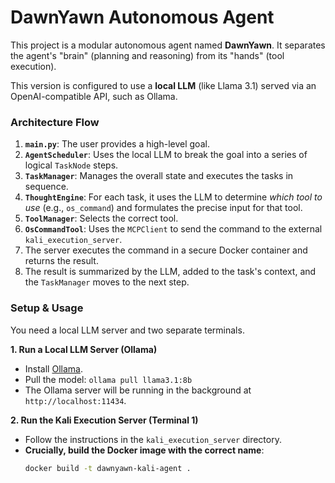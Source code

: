 # DawnYawn Autonomous Agent

This project is a modular autonomous agent named **DawnYawn**. It separates the agent's "brain" (planning and reasoning) from its "hands" (tool execution).

This version is configured to use a **local LLM** (like Llama 3.1) served via an OpenAI-compatible API, such as Ollama.

### Architecture Flow

1.  **`main.py`**: The user provides a high-level goal.
2.  **`AgentScheduler`**: Uses the local LLM to break the goal into a series of logical `TaskNode` steps.
3.  **`TaskManager`**: Manages the overall state and executes the tasks in sequence.
4.  **`ThoughtEngine`**: For each task, it uses the LLM to determine *which tool to use* (e.g., `os_command`) and formulates the precise input for that tool.
5.  **`ToolManager`**: Selects the correct tool.
6.  **`OsCommandTool`**: Uses the `MCPClient` to send the command to the external `kali_execution_server`.
7.  The server executes the command in a secure Docker container and returns the result.
8.  The result is summarized by the LLM, added to the task's context, and the `TaskManager` moves to the next step.

### Setup & Usage

You need a local LLM server and two separate terminals.

**1. Run a Local LLM Server (Ollama)**

- Install [Ollama](https://ollama.com/).
- Pull the model: `ollama pull llama3.1:8b`
- The Ollama server will be running in the background at `http://localhost:11434`.

**2. Run the Kali Execution Server (Terminal 1)**

- Follow the instructions in the `kali_execution_server` directory.
- **Crucially, build the Docker image with the correct name**:
  ```bash
  docker build -t dawnyawn-kali-agent .